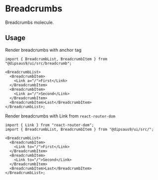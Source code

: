# Breadcrumbs

Breadcrumbs molecule.

## Usage

Render breadcrumbs with anchor tag

```tsx
import { BreadcrumbList, BreadcrumbItem } from "@dipsaus9/ui/src/breadcrumb";

<BreadcrumbList>
  <BreadcrumbItem>
    <Link a="/">First</Link>
  </BreadcrumbItem>
  <BreadcrumbItem>
    <Link a="/">Second</Link>
  </BreadcrumbItem>
  <BreadcrumbItem>Last</BreadcrumbItem>
</BreadcrumbList>;
```

Render breadcrumbs with Link from `react-router-dom`

```tsx
import { Link } from "react-router-dom";
import { BreadcrumbList, BreadcrumbItem } from "@dipsaus9/ui/src/";

<BreadcrumbList>
  <BreadcrumbItem>
    <Link to="/">First</Link>
  </BreadcrumbItem>
  <BreadcrumbItem>
    <Link to="/">Second</Link>
  </BreadcrumbItem>
  <BreadcrumbItem>Last</BreadcrumbItem>
</BreadcrumbList>;
```
